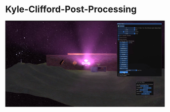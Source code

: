 # Kyle-Clifford-Post-Processing

[![](https://github.com/kdclifford/Kyle-Clifford-Post-Processing/blob/master/PostProcessingArea/Imgs/GodRays.jpg)](https://youtu.be/P1aXFleQw-s "YouTube Link")
